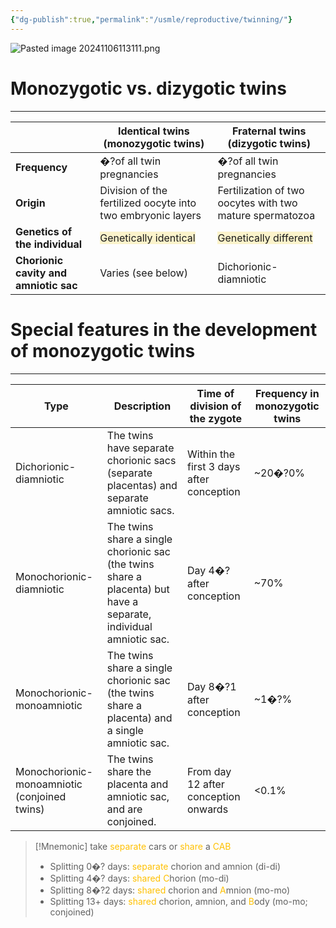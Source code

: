 ```yaml
---
{"dg-publish":true,"permalink":"/usmle/reproductive/twinning/"}
---
```


![Pasted image 20241106113111.png](/img/user/appendix/Pasted%20image%2020241106113111.png)
# Monozygotic vs. dizygotic twins
---

|                                       | Identical twins (monozygotic twins)                                          | Fraternal twins (dizygotic twins)                                            |
| ------------------------------------- | ---------------------------------------------------------------------------- | ---------------------------------------------------------------------------- |
| **Frequency**                         | �?of all twin pregnancies                                                    | �?of all twin pregnancies                                                    |
| **Origin**                            | Division of the fertilized oocyte into two embryonic layers                  | Fertilization of two oocytes with two mature spermatozoa                     |
| **Genetics of the individual**        | <span style="background:rgba(240, 200, 0, 0.2)">Genetically identical</span> | <span style="background:rgba(240, 200, 0, 0.2)">Genetically different</span> |
| **Chorionic cavity and amniotic sac** | Varies (see below)                                                           | Dichorionic-diamniotic                                                       |
# Special features in the development of monozygotic twins
---

| Type                                  | Description                                                                               | Time of division of the zygote | Frequency in monozygotic twins |
|---------------------------------------|-------------------------------------------------------------------------------------------|--------------------------------|---------------------------------|
| Dichorionic-diamniotic                | The twins have separate chorionic sacs (separate placentas) and separate amniotic sacs.   | Within the first 3 days after conception | ~20�?0% |
| Monochorionic-diamniotic              | The twins share a single chorionic sac (the twins share a placenta) but have a separate, individual amniotic sac. | Day 4�? after conception      | ~70%                            |
| Monochorionic-monoamniotic            | The twins share a single chorionic sac (the twins share a placenta) and a single amniotic sac. | Day 8�?1 after conception | ~1�?%                           |
| Monochorionic-monoamniotic (conjoined twins) | The twins share the placenta and amniotic sac, and are conjoined.                      | From day 12 after conception onwards | <0.1%                           |


>[!Mnemonic] take <font color="#ffc000">separate</font> cars or <font color="#ffc000">share</font> a <font color="#ffc000">CAB</font>
>- Splitting 0�? days: <font color="#ffc000">separate</font> chorion and amnion (di-di)
>- Splitting 4�? days: <font color="#ffc000">shared</font> <font color="#ffc000">C</font>horion (mo-di)
>- Splitting 8�?2 days: <font color="#ffc000">shared</font> chorion and <font color="#ffc000">A</font>mnion (mo-mo)
>- Splitting 13+ days: <font color="#ffc000">shared</font> chorion, amnion, and <font color="#ffc000">B</font>ody (mo-mo; conjoined)

